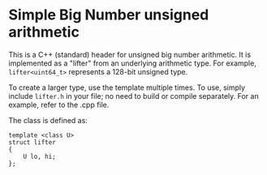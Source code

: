 # Simple Big Number unsigned arithmetic

This is a C++ (standard) header for unsigned big number arithmetic. 
It is implemented as a "lifter" from an underlying arithmetic type. 
For example, `lifter<uint64_t>` represents a 128-bit unsigned type.

To create a larger type, use the template multiple times. 
To use, simply include `lifter.h` in your file;
no need to build or compile separately.
For an example, refer to the .cpp file.

The class is defined as:
```
template <class U>
struct lifter
{
    U lo, hi;
};
```
